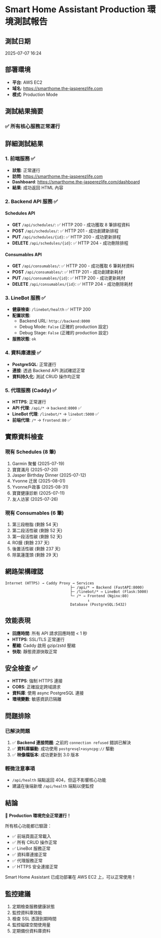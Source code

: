 # Smart Home Assistant Production 環境測試報告

## 測試日期
2025-07-07 16:24

## 部署環境
- **平台**: AWS EC2
- **域名**: https://smarthome.the-jasperezlife.com
- **模式**: Production Mode

## 測試結果摘要

### ✅ 所有核心服務正常運行

## 詳細測試結果

### 1. 前端服務 ✅
- **狀態**: 正常運行
- **訪問**: https://smarthome.the-jasperezlife.com
- **Dashboard**: https://smarthome.the-jasperezlife.com/dashboard
- **結果**: 成功返回 HTML 內容

### 2. Backend API 服務 ✅

#### Schedules API
- **GET** `/api/schedules/`: ✅ HTTP 200 - 成功獲取 8 筆排程資料
- **POST** `/api/schedules/`: ✅ HTTP 201 - 成功創建新排程
- **PUT** `/api/schedules/{id}`: ✅ HTTP 200 - 成功更新排程
- **DELETE** `/api/schedules/{id}`: ✅ HTTP 204 - 成功刪除排程

#### Consumables API
- **GET** `/api/consumables/`: ✅ HTTP 200 - 成功獲取 6 筆耗材資料
- **POST** `/api/consumables/`: ✅ HTTP 201 - 成功創建新耗材
- **PUT** `/api/consumables/{id}`: ✅ HTTP 200 - 成功更新耗材
- **DELETE** `/api/consumables/{id}`: ✅ HTTP 204 - 成功刪除耗材

### 3. LineBot 服務 ✅
- **健康檢查**: `/linebot/health` ✅ HTTP 200
- **配置狀態**: 
  - Backend URL: `http://backend:8000`
  - Debug Mode: `False` (正確的 production 設定)
  - Debug Stage: `False` (正確的 production 設定)
- **服務狀態**: `ok`

### 4. 資料庫連接 ✅
- **PostgreSQL**: 正常運行
- **連接**: 透過 Backend API 測試確認正常
- **資料持久化**: 測試 CRUD 操作均正常

### 5. 代理服務 (Caddy) ✅
- **HTTPS**: 正常運行
- **API 代理**: `/api/*` → `backend:8000` ✅
- **LineBot 代理**: `/linebot/*` → `linebot:5000` ✅
- **前端代理**: `/*` → `frontend:80` ✅

## 實際資料檢查

### 現有 Schedules (8 筆)
1. Garmin 聚餐 (2025-07-19)
2. 寶寶滿月 (2025-07-20)
3. Jasper Birthday Dinner (2025-07-12)
4. Yvonne 迁居 (2025-08-01)
5. Yvonne戶政事 (2025-08-31)
6. 寶寶健康診断 (2025-07-11)
7. 友人访家 (2025-07-26)

### 現有 Consumables (6 筆)
1. 第三段樹脂 (剩餘 54 天)
2. 第二段活性碳 (剩餘 52 天)
3. 第一段活性碳 (剩餘 52 天)
4. RO膜 (剩餘 237 天)
5. 後置活性碳 (剩餘 237 天)
6. 除氯蓮蓬頭 (剩餘 29 天)

## 網路架構確認

```
Internet (HTTPS) → Caddy Proxy → Services
                              ├─ /api/* → Backend (FastAPI:8000)
                              ├─ /linebot/* → LineBot (Flask:5000)
                              └─ /* → Frontend (Nginx:80)
                                      ↓
                              Database (PostgreSQL:5432)
```

## 效能表現

- **回應時間**: 所有 API 請求回應時間 < 1 秒
- **HTTPS**: SSL/TLS 正常運行
- **壓縮**: Caddy 啟用 gzip/zstd 壓縮
- **快取**: 靜態資源快取正常

## 安全檢查 ✅

- **HTTPS**: 強制 HTTPS 連接
- **CORS**: 正確設定跨域請求
- **資料庫**: 使用 async PostgreSQL 連接
- **環境變數**: 敏感資訊已隔離

## 問題排除

### 已解決問題
1. ✅ **Backend 連接問題**: 之前的 `connection refused` 錯誤已解決
2. ✅ **資料庫驅動**: 成功使用 `postgresql+asyncpg://` 驅動
3. ✅ **映像檔版本**: 成功更新到 3.0 版本

### 輕微注意事項
- `/api/health` 端點返回 404，但這不影響核心功能
- 建議在後端新增 `/api/health` 端點以便監控

## 結論

🎉 **Production 環境完全正常運行！**

所有核心功能都已驗證：
- ✅ 前端頁面正常載入
- ✅ 所有 CRUD 操作正常
- ✅ LineBot 服務正常
- ✅ 資料庫連接正常
- ✅ 代理服務正常
- ✅ HTTPS 安全連接正常

Smart Home Assistant 已成功部署在 AWS EC2 上，可以正常使用！

## 監控建議

1. 定期檢查服務健康狀態
2. 監控資料庫效能
3. 檢查 SSL 憑證到期時間
4. 監控磁碟空間使用量
5. 定期備份資料庫資料
